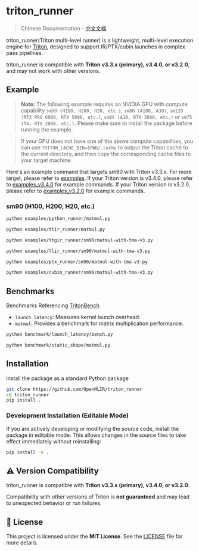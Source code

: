 # triton_runner

> Chinese Documentation - [中文文档](./README-ZH.md)

triton_runner(Triton multi-level runner) is a lightweight, multi-level execution engine for [Triton](https://github.com/triton-lang/triton), designed to support IR/PTX/cubin launches in complex pass pipelines.

triton_runner is compatible with **Triton v3.3.x (primary), v3.4.0, or v3.2.0**, and may not work with other versions.

## Example

> **Note:** The following example requires an NVIDIA GPU with compute capability `sm90 (H100, H200, H20, etc.)`, `sm80 (A100, A30)`, `sm120 (RTX PRO 6000, RTX 5090, etc.)`, `sm86 (A10, RTX 3090, etc.)` or `sm75 (T4, RTX 2080, etc.)`. Please make sure to install the package before running the example.

> If your GPU does not have one of the above compute capabilities, you can use `TRITON_CACHE_DIR=$PWD/.cache` to output the Triton cache to the current directory, and then copy the corresponding cache files to your target machine.

Here's an example command that targets sm90 with Triton v3.3.x. For more target, please refer to [examples](./doc/examples.md). If your Triton version is v3.4.0, please refer to [examples_v3.4.0](./doc/examples_v3.4.0.md) for example commands. If your Triton version is v3.2.0, please refer to [examples_v3.2.0](./doc/examples_v3.2.0.md) for example commands.

### sm90 (H100, H200, H20, etc.)
```bash
python examples/python_runner/matmul.py

python examples/ttir_runner/matmul.py

python examples/ttgir_runner/sm90/matmul-with-tma-v3.py

python examples/llir_runner/sm90/matmul-with-tma-v3.py

python examples/ptx_runner/sm90/matmul-with-tma-v3.py

python examples/cubin_runner/sm90/matmul-with-tma-v3.py
```

## Benchmarks

Benchmarks Referencing [TritonBench](https://github.com/pytorch-labs/tritonbench)
  - `launch_latency`: Measures kernel launch overhead.
  - `matmul`: Provides a benchmark for matrix multiplication performance.

```bash
python benchmark/launch_latency/bench.py

python benchmark/static_shape/matmul.py
```

## Installation

install the package as a standard Python package

```bash
git clone https://github.com/OpenMLIR/triton_runner
cd triton_runner
pip install .
```

### Development Installation (Editable Mode)

If you are actively developing or modifying the source code, install the package in editable mode. This allows changes in the source files to take effect immediately without reinstalling:

```bash
pip install -e .
```

## ⚠️ Version Compatibility

triton_runner is compatible with **Triton v3.3.x (primary), v3.4.0, or v3.2.0**.

Compatibility with other versions of Triton is **not guaranteed** and may lead to unexpected behavior or run failures.

## 📄 License

This project is licensed under the **MIT License**.
See the [LICENSE](./LICENSE) file for more details.
